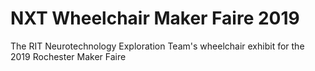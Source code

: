 # NXT Wheelchair Maker Faire 2019
The RIT Neurotechnology Exploration Team's wheelchair exhibit for the 2019 Rochester Maker Faire

